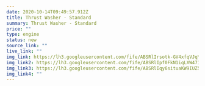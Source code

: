 ```yaml
---
date: 2020-10-14T09:49:57.912Z
title: Thrust Washer - Standard
summary: Thrust Washer - Standard
price: ""
type: engine
status: new
source_link: ""
live_link: ""
img_link: https://lh3.googleusercontent.com/fife/ABSRlIrsotk-GV4xfqVJqY06tbNoDPaWPQEkFr--2TkTEAvbA7UOxL90Sk_Ul2L6mmNRPdbAPj5OoipvXw0oV2DVNzdVBj5TQ3Raf-XZR5UE3naMYPvGNk_9PctvNEmIQR4szDabgDBVr_37DNi2n_t4cYtMUjFG2oZWu2jTIN6gMKE8HUSgV-DDevTy26RDEtd4d-iDg8js_CHGi7BtXfN_rcemFvgmPrmxCvtJUYTcapK7ra8jrTEjfW4WIKPeLigVGZv5yjwKkJqgCt6ebwumA5e1nhz7psqV9Lv6EsOkkx9o-7zytNn_qx_VWZQk5Ir_IUguRasy0-vgqde9EypMBzqCjqIIs6DGgNIBHFaRqeAueAnytJSJhWl_7Oc9SZs-igJTIfsxI5jnAlL5sShuiD-TqaV-qqa4LvZmQWGtw1Sh64EEmGLZ9-jw6cIlEcXyACFm5GFHYDBs8vhU0IqdQWW-O96xIW-FzyfQ8bdg1qMgtetFZ9KLaSdgBpcfKYRao1woNJvCwvKrENREY4laj57KVs1tEZKU5atB0R186QZSgocfefwNOdnmGEMVCoMXIwvLPBVGoT7aWpFqB_F9cM_ioZmdaYFa1LzMa5_d4QmrHpZLssWjFs2m94k_nDZYtlzeug1SNe_yG8Xs0LY2Z4GIcpDBcp-8M0e8BmsSSRq6lW-mx08vSOM8Bk_NB9Ze5HL4LFx7IhlxQXUF7vWAHez4DTXI9hEs-g=w795-h650-ft
img_link2: https://lh3.googleusercontent.com/fife/ABSRlIpf0FkN1iqLXW47179S77YpmjhX2EOIwuCKOyhu7RXJH-C_hTbMgA1zfL80KGZW7Np6pBh3sBp2Z2OgJQ569BgRZfAsVKf8fIY_YloT7sRVc7o57nZGnJjmCTgn-s6fLBj31z3SbHi4NkKGneEtSFM9eC0P2-gaDvs9iJd51igNOS4ztKaW9dml9-w0khIDss5O4BYjorWe_yLeKEwS_Z-V15ObBys-JBGb9QRpP6Fve77MnFIMXIeKi6Jg6VCXKDkDlv7_yj-v_Auo9WQnJvGVVt3Gu83mmBRPaeRW7Z-Ce70OQLcL5eT845hFSp0WcqZOyX0P7l3KMITsW1eJq6-FVRuXwxFiuqq7E1Pm1Z-qDybg_FTDXjzVuQudNDkJ5TdYtQ1-3JOCe3y9hnobatCtlAnWK3hSBj9czvjI08d7sZWUL3P44wpuIIP4aro6d5XgmOxbboUiPzqCn7ln5VivZG_MridOjhJCwEO833IbKg1xEjyhxYWg79qJFrqIWi4AdWskeTgeO40-0FJqYOb7LDxCO32d4c4AsvO_bKk1A2CF6eBMfd9GhrLPzPtrtpDtzIslLi9rrdivRHZMc49hXqLVQPjQiMv7wtNvNcNKsrmZeO42riSNLZtVjVbfvTfZe5ClIF5z-dM13iPC4uOgpviZe-DpTgMZRxDtx1oxtDpVY0mgBTPJHqAlnDNbIpmL6wbAzit9dp4XLKbK1NjgmW-6SYqw5A=w795-h650-ft
img_link3: https://lh3.googleusercontent.com/fife/ABSRlIqy6situaKW9IUZ51swvmDPncpv3UdhtHAOZ5mcGoR5PrvrUx4Fr2uqnd5MsZAGF7HAHnNIVuHRqXeL6AQ2wu6_2mJoVlEs5R7ZIszaD4mCA7WBatnRtbIwCAGDqFM2_ukSNlETNqIHLBuCLWSOEZcVP_astxrX4MwlwEiDpkmTWiNHB3bq5GS_3rm01flOZvf7jhhQUxS0Q__woCyDc6ICYxVbDRwPkTS2b60tltxBCArp0g2s6JdnGkc9SvMyliv9KeEKapGMVL-89b60nwublB01Ny8gixi2s6bQTMdyjB3h2yxDBYPCaHoNYeQ5NsllGApvsHwpMDu0DntF1op_XiLGp-yubwBoSLr3D7BoEwguEL-VSDwqldYV_KJ-qlyJCJOs6lQGz5uJYzvArFgXTmsXDSOK0Jb2crGDER_bof3yGDhXKvQ6onv5OVWvLk3hmuQV51n44xLlufQ4vwigSE8eQm0BbQjy3qMD7By9cUhI6VoqQztKUI-b-gGuaYW9y_vXg9bqnsl6Rb-LI5gYBytjbrsh3mdL-zSZ_Nq__Yknd414r7EN1oncE0XSLa5kyP6e8-o0iSnkoT9wRDrdfSb0TfrAUXXpXXJCNuKe8vaVdeUnh5brQzxQmsEZ4UK6AMn8h_AfKKIurrOpgI5tohbCFatpo0LTPJiuiaTEhSoyiG5DY3TiX7s4ou1V_I8yPc7GKyn0Mtbrms8nNHl7u8mGEwK9yg=w795-h650-ft
img_link4: ""
---
```

